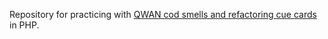 Repository for practicing with [QWAN cod smells and refactoring cue cards](https://www.qwan.eu/shop) in PHP.
